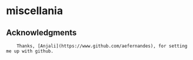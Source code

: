 # miscellania


 ## Acknowledgments
		Thanks, [Anjali](https://www.github.com/aefernandes), for setting me up with github. 